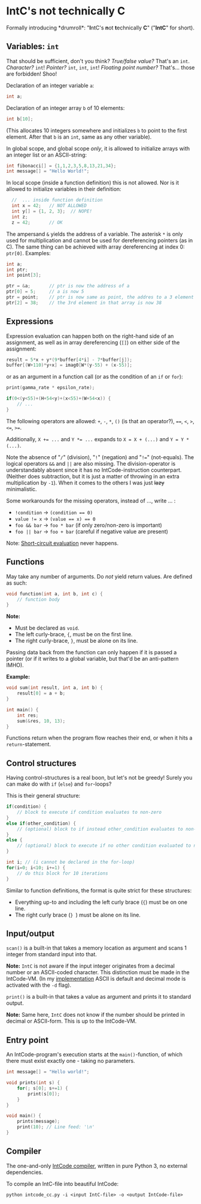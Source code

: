 # **I**ntC's **n**ot **t**echnically **C**

Formally introducing \*drumroll\*: "**I**ntC's **n**ot **t**echnically **C**"  ("**IntC**" for short).

## Variables: `int`

That should be sufficient, don't you think? *True/false value?* That's an `int`. *Character?* `int`! *Pointer?* `int`, `int`, `int`! *Floating point number?* That's... those are forbidden! Shoo!

Declaration of an integer variable `a`:

```c
int a;
```

Declaration of an integer array `b` of 10 elements:

```c
int b[10];
```

(This allocates 10 integers somewhere and initializes `b` to point to the first element. After that `b` is an `int`, same as any other variable).

In global scope, and global scope *only*, it is allowed to initialize arrays with an integer list or an ASCII-string:

```c
int fibonacci[] = {1,1,2,3,5,8,13,21,34};
int message[] = "Hello World!";
```

In local scope (inside a function definition) this is not allowed. Nor is it allowed to initialize variables in their definition:

```c
  //  ... inside function definition
  int x = 42;   // NOT ALLOWED
  int y[] = {1, 2, 3};  // NOPE!
  int z;
  z = 42;       // OK
```

The ampersand `&` yields the address of a variable. The asterisk `*` is only used for multiplication and cannot be used for dereferencing pointers (as in C). The same thing can be achieved with array dereferencing at index 0: `ptr[0]`. Examples:

```c
int a;
int ptr;
int point[3];

ptr = &a;       // ptr is now the address of a
ptr[0] = 5;     // a is now 5
ptr = point;    // ptr is now same as point, the addres to a 3 element array
ptr[2] = 38;    // the 3rd element in that array is now 38
```

## Expressions

Expression evaluation can happen both on the right-hand side of an assignment, as well as in array dereferencing (`[]`) on either side of the assignment:

```c
result = 5*x + y*(9*buffer[4*i] - 7*buffer[j]);
buffer[(W+110)*y+x] = imag0[W*(y-55) + (x-55)];
```

or as an argument in a function call (or as the condition of an `if` or `for`):

```c
print(gamma_rate * epsilon_rate);

if(0<(y<55)+(H+54<y)+(x<55)+(W+54<x)) {
    // ...
}
```

The following operators are allowed:
`+`, `-`, `*`, `()` (is that an operator?), `==`, `<`, `>`, `<=`, `>=`.

Additionally, `X += ...` and `Y *= ...` expands to `X = X + (...)` and `Y = Y * (...)`.

Note the absence of "`/`" (division), "`!`" (negation) and "`!=`" (not-equals). The logical operators `&&` and `||` are also missing. The division-operator is understandably absent since it has no IntCode-instruction counterpart. (Neither does subtraction, but it is just a matter of throwing in an extra multiplication by `-1`). When it comes to the others I was just ~~lazy~~ minimalistic.

Some workarounds for the missing operators, instead of ..., write ... :

- `!condition` -> `(condition == 0)`
- `value != x` -> `(value == x) == 0` 
- `foo && bar` -> `foo * bar` (if only zero/non-zero is important)
- `foo || bar` -> `foo + bar` (careful if negative value are present)

Note: [Short-circuit evaluation](https://en.wikipedia.org/wiki/Short-circuit_evaluation) never happens.

## Functions

May take any number of arguments. Do *not* yield return values. Are defined as such:

```c
void function(int a, int b, int c) {
    // function body
}
```

**Note:**

- Must be declared as `void`.
- The left curly-brace, `{`, must be on the first line.
- The right curly-brace, `}`, must be alone on its line.

Passing data back from the function can only happen if it is passed a pointer (or if it writes to a global variable, but that'd be an anti-pattern IMHO).

**Example:**

```c
void sum(int result, int a, int b) {
    result[0] = a + b;
}

int main() {
    int res;
    sum(&res, 10, 13);
}
```

Functions return when the program flow reaches their end, or when it hits a `return`-statement.


## Control structures

Having control-structures is a real boon, but let's not be greedy! Surely you can make do with `if` (`else`) and `for`-loops?

This is their general structure:

```c
if(condition) {
    // block to execute if condition evaluates to non-zero
}
else if(other_condition) {
    // (optional) block to if instead other_condition evaluates to non-zero
}
else {
    // (optional) block to execute if no other condition evaluated to non-zero
}

int i; // (i cannot be declared in the for-loop)
for(i=0; i<10; i+=1) {
    // do this block for 10 iterations
}
```

Similar to function definitions, the format is quite strict for these structures:
- Everything up-to and including the left curly brace (`{`) must be on one line.
- The right curly brace (`} `) must be alone on its line.

## Input/output

`scan()` is a built-in that takes a memory location as argument and scans 1 integer from standard input into that.

**Note:** `IntC` is not aware if the input integer originates from a decimal number or an ASCII-coded character. This distinction must be made in the IntCode-VM. (In my [implementation](intcode_vm.cpp) ASCII is default and decimal mode is activated with the `-d` flag).

`print()` is a built-in that takes a value as argument and prints it to standard output.

**Note:** Same here, `IntC` does not know if the number should be printed in decimal or ASCII-form. This is up to the IntCode-VM.

## Entry point
An IntCode-program's execution starts at the `main()`-function, of which there must exist exactly one - taking no parameters.

```c
int message[] = "Hello world!";

void prints(int s) {
    for(; s[0]; s+=1) {
        print(s[0]);
    }
}

void main() {
    prints(message);
    print(10); // Line feed: '\n'
}
```

## Compiler

The one-and-only [IntCode compiler](intcode_cc.py), written in pure Python 3, no external dependencies.

To compile an IntC-file into beautiful IntCode:

```
python intcode_cc.py -i <input IntC-file> -o <output IntCode-file>
```
